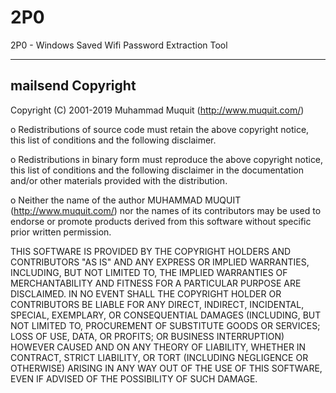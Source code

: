 # 2P0
2P0 - Windows Saved Wifi Password Extraction Tool

---------------------------------------
mailsend Copyright
---------------------------------------

Copyright (C) 2001-2019  Muhammad Muquit (http://www.muquit.com/)

 o Redistributions of source code must retain the above copyright notice,
this list of conditions and the following disclaimer.

 o Redistributions in binary form must reproduce the above copyright notice,
this list of conditions and the following disclaimer in the documentation
and/or other materials provided with the distribution.

 o Neither the name of the author MUHAMMAD MUQUIT (http://www.muquit.com/)
nor the names of its contributors may be used to endorse or promote
products derived from this software without specific prior written
permission.

THIS SOFTWARE IS PROVIDED BY THE COPYRIGHT HOLDERS AND CONTRIBUTORS "AS IS"
AND ANY EXPRESS OR IMPLIED WARRANTIES, INCLUDING, BUT NOT LIMITED TO, THE
IMPLIED WARRANTIES OF MERCHANTABILITY AND FITNESS FOR A PARTICULAR PURPOSE
ARE DISCLAIMED. IN NO EVENT SHALL THE COPYRIGHT HOLDER OR CONTRIBUTORS BE
LIABLE FOR ANY DIRECT, INDIRECT, INCIDENTAL, SPECIAL, EXEMPLARY, OR
CONSEQUENTIAL DAMAGES (INCLUDING, BUT NOT LIMITED TO, PROCUREMENT OF
SUBSTITUTE GOODS OR SERVICES; LOSS OF USE, DATA, OR PROFITS; OR BUSINESS
INTERRUPTION) HOWEVER CAUSED AND ON ANY THEORY OF LIABILITY, WHETHER IN
CONTRACT, STRICT LIABILITY, OR TORT (INCLUDING NEGLIGENCE OR OTHERWISE)
ARISING IN ANY WAY OUT OF THE USE OF THIS SOFTWARE, EVEN IF ADVISED OF THE
POSSIBILITY OF SUCH DAMAGE.
